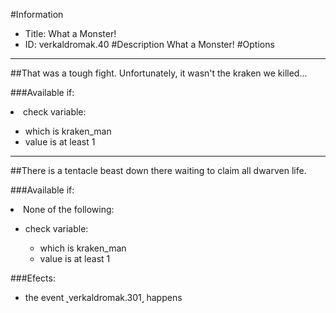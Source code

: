 #Information
 - Title: What a Monster!
 - ID: verkaldromak.40
#Description
What a Monster!
#Options

___
##That was a tough fight. Unfortunately, it wasn't the kraken we killed...

###Available if:
<li>check variable:</li><ul><li>which is kraken_man</li><li>value is at least 1</li></ul>

___
##There is a tentacle beast down there waiting to claim all dwarven life.

###Available if:
<li>None of the following:</li><ul><li>check variable:</li><ul><li>which is kraken_man</li><li>value is at least 1</li></ul></ul>

###Efects:<ul><li>the event ˻verkaldromak.301˼ happens</li></ul>
